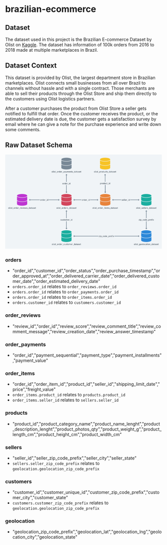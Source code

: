 # brazilian-ecommerce

## Dataset

The dataset used in this project is the Brazilian E-commerce Dataset by Olist on [Kaggle](https://www.kaggle.com/datasets/olistbr/brazilian-ecommerce/data). The dataset has information of 100k orders from 2016 to 2018 made at multiple marketplaces in Brazil.

## Dataset Context

This dataset is provided by Olist, the largest department store in Brazilian marketplaces. Olist connects small businesses from all over Brazil to channels without hassle and with a single contract. Those merchants are able to sell their products through the Olist Store and ship them directly to the customers using Olist logistics partners.

After a customer purchases the product from Olist Store a seller gets notified to fulfill that order. Once the customer receives the product, or the estimated delivery date is due, the customer gets a satisfaction survey by email where he can give a note for the purchase experience and write down some comments.

## Raw Dataset Schema

![brazilian_ecommerce_raw_schema](attachments/brazilian_ecommerce_raw_schema.png)

### orders

- "order_id","customer_id","order_status","order_purchase_timestamp","order_approved_at","order_delivered_carrier_date","order_delivered_customer_date","order_estimated_delivery_date"
- `orders.order_id` relates to `order_reviews.order_id`
- `orders.order_id` relates to `order_payments.order_id`
- `orders.order_id` relates to `order_items.order_id`
- `orders.customer_id` relates to `customers.customer_id`

### order_reviews

- "review_id","order_id","review_score","review_comment_title","review_comment_message","review_creation_date","review_answer_timestamp"

### order_payments

- "order_id","payment_sequential","payment_type","payment_installments","payment_value"

### order_items

- "order_id","order_item_id","product_id","seller_id","shipping_limit_date","price","freight_value"
- `order_items.product_id` relates to `products.product_id`
- `order_items.seller_id` relates to `sellers.seller_id`

### products

- "product_id","product_category_name","product_name_lenght","product_description_lenght","product_photos_qty","product_weight_g","product_length_cm","product_height_cm","product_width_cm"

### sellers

- "seller_id","seller_zip_code_prefix","seller_city","seller_state"
- `sellers.seller_zip_code_prefix` relates to `geolocation.geolocation_zip_code_prefix`

### customers

- "customer_id","customer_unique_id","customer_zip_code_prefix","customer_city","customer_state"
- `customers.customer_zip_code_prefix` relates to `geolocation.geolocation_zip_code_prefix`

### geolocation

- "geolocation_zip_code_prefix","geolocation_lat","geolocation_lng","geolocation_city","geolocation_state"

